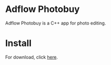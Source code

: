 # Adflow Photobuy
Adflow Photobuy is a C++ app for photo editing.

# Install
For download, click <a href="https://github.com/foxypiratecove37350/Adflow-Photobuy/raw/master/Adflow%20Photobuy/Adflow%20Photobuy.exe">here</a>.
